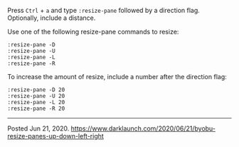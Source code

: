 Press `Ctrl` + `a` and type `:resize-pane` followed by a direction flag. Optionally, include a distance.

Use one of the following resize-pane commands to resize:

```
:resize-pane -D
:resize-pane -U
:resize-pane -L
:resize-pane -R
```

To increase the amount of resize, include a number after the direction flag:

```
:resize-pane -D 20
:resize-pane -U 20
:resize-pane -L 20
:resize-pane -R 20
```

---

Posted Jun 21, 2020.
https://www.darklaunch.com/2020/06/21/byobu-resize-panes-up-down-left-right